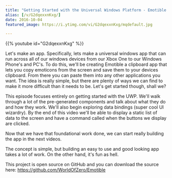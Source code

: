 ```yaml
---
title: "Getting Started with the Universal Windows Platform - Emotible - Part 1"
alias: [/v/G2dqexxnKxg/]
date: 2016-10-04
featured_image: https://i.ytimg.com/vi/G2dqexxnKxg/mqdefault.jpg

---
```


{{% youtube id="G2dqexxnKxg" %}}

Let's make an app. Specifically, lets make a universal windows app that can run across all of our windows devices from our Xbox One to our Windows Phone's and PC's. To do this, we'll be creating Emotible a clipboard app that lets you copy emoticons from the screen and save them to your devices clipboard. From there you can paste them into any other applications you want. The idea is really simple, but there are plenty of ways we can find to make it more difficult than it needs to be. Let's get started though, shall we?

This episode focuses entirely on getting started with the UWP. We'll walk through a lot of the pre-generated components and talk about what they do and how they work. We'll also begin exploring data bindings (super cool UI wizardry). By the end of this video we'll be able to display a static list of data to the screen and have a command called when the buttons we display are clicked.

Now that we have that foundational work done, we can start really building the app in the next videos.

The concept is simple, but building an easy to use and good looking app takes a lot of work. On the other hand, it's fun as hell.

This project is open source on GitHub and you can download the source here: https://github.com/WorldOfZero/Emotible